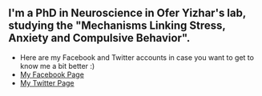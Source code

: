 
I'm a PhD in Neuroscience in Ofer Yizhar's lab, studying the "Mechanisms Linking Stress, Anxiety and Compulsive Behavior".
  ---
* Here are my Facebook and Twitter accounts in case you want to get to know me a bit better :) 
* [My Facebook Page](https://www.facebook.com/uri.monsonego)
* [My Twitter Page](https://x.com/UriMons)

